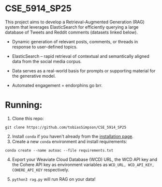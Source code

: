 # CSE_5914_SP25

This project aims to develop a Retrieval-Augmented Generation (RAG) system that leverages ElasticSearch for efficiently querying a large database of Tweets and Reddit comments (datasets linked below). 
- Dynamic generation of relevant posts, comments, or threads in response to user-defined topics. 

- ElasticSearch – rapid retrieval of contextual and semantically aligned data from the social media corpus. 

- Data serves as a real-world basis for prompts or supporting material for the generative model. 

- Automated engagement = endorphins go brr.

# Running:
1. Clone this repo:
```
git clone https://github.com/tobiasSimpson/CSE_5914_SP25
```
2. Install `conda` if you haven't already from the [installation page](https://docs.conda.io/projects/conda/en/latest/user-guide/install/index.html).
3. Create a new `conda` environment and install requirements:
```
conda create --name autoac --file requirements.txt
```
4. Export your Weaviate Cloud Database (WCD) URL, the WCD API key and the Cohere API key as environment variables as `WCD_URL, WCD_API_KEY, COHERE_API_KEY` respectively.

5. `python3 rag.py` will run RAG on your data!
